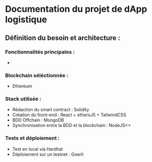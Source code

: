 # Documentation du projet de dApp logistique

## Définition du besoin et architecture :

### Fonctionnalités principales :

-

### Blockchain séléctionnée :

- Ethereum

### Stack utilisée :

- Rédaction du smart contract : Solidity
- Création du front-end : React + ethersJS + TailwindCSS
- BDD Offchain : MongoDB
- Synchronisation entre la BDD et la blockchain : NodeJS<>

### Tests et déploiement :

- Test en local via Hardhat
- Déploiement sur un testnet : Goerli

